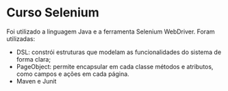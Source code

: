 # Curso Selenium
Foi utilizado a linguagem Java e a ferramenta Selenium WebDriver. Foram utilizadas:

- DSL: constrói estruturas que  modelam as funcionalidades do sistema de forma clara;
- PageObject: permite encapsular em cada classe métodos e atributos, como campos e ações em cada página.
- Maven e Junit
